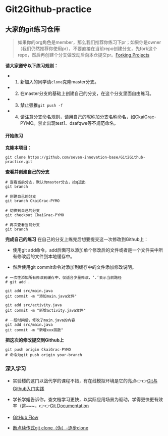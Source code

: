 # Git2Github-practice

## 大家的git练习仓库
>如果你的org角色是member，那么我们推荐你练习下pr；如果你是owner（我们仍然推荐你使用pr），不要直接在当前repo创建分支，先fork这个repo，然后再创建个分支做改动后向本仓提交pr。[Forking Projects](https://guides.github.com/activities/forking/)

**请大家遵守以下练习规则：**
- 1. 新加入的同学请`clone`克隆master分支。
- 2. 在master分支的基础上创建自己的分支，在这个分支里面自由练习。
- 3. 禁止强推`git push -f`
- 4. 请注意分支命名规则，请用自己的昵称加分支名称命名，如CkaiGrac-PYMO。禁止出现test1、dsafqwe等不规范命名。

#### 开始练习
**克隆本项目：**
```shell
git clone https://github.com/seven-innovation-base/Git2Github-practice.git
```
**查看并创建自己的分支**
```shell
# 查看当前分支，默认为master分支，按q退出
git branch

# 创建自己的分支
git branch CkaiGrac-PYMO

# 切换到自己的分支
git checkout CkaiGrac-PYMO

# 再次查看当前分支
git branch
```

**完成自己的练习**
在自己的分支上练完后想要提交这一次修改到Github上：
- 使用git add命令，add后面可以添加单个修改后的文件或者是一个文件夹中所有修改后的文件到本地缓存中。

- 然后使用git commit命令对添加到缓存中的文件添加修改说明。

```shell
# 一次性添加所有修改到缓存中，仅适合少量修改，‘.’表示当前路径
# git add .

git add src/main.java
git commit -m "添加main.java文件"

git add src/activity.java
git commit -m "新增activity.java文件"

# 一段时间后，修改了main.java的内容
git add src/main.java
git commit -m "新增xxx函数"
```

**把这次的修改提交到Github上**
```shell
git push origin CkaiGrac-PYMO
# 命令为git push origin your-branch
```

### 深入学习

- 实验楼的这门以战代学的课程不错，有在线模拟环境是它的亮点👉👉[Git与Github入门实践](https://www.shiyanlou.com/courses/1035)

- 学长学姐告诉你，查文档学习更快，以实际应用场景为驱动，学得更快更有效率（逃~~~，👉👉[Git Documentation](https://git-scm.com/doc)

- [GitHub Flow](https://guides.github.com/introduction/flow/)

- [断点续传式git clone（伪）-逐步clone](https://blog.csdn.net/zerooffdate/article/details/79348925)